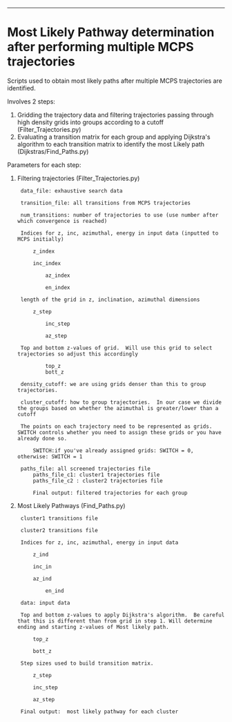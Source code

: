 **********************************************
Most Likely Pathway determination after performing multiple MCPS trajectories
===============================================================================

Scripts used to obtain most likely paths after multiple MCPS trajectories are identified. 

Involves 2 steps: 

1. Gridding the trajectory data and filtering trajectories passing through high density grids into groups according to a cutoff (Filter_Trajectories.py) 
2. Evaluating a transition matrix for each group and applying Dijkstra's algorithm to each transition matrix to identify the most Likely path  (Dijkstras/Find_Paths.py)

Parameters for each step:

1. Filtering trajectories (Filter_Trajectories.py)

		data_file: exhaustive search data

		transition_file: all transitions from MCPS trajectories

		num_transitions: number of trajectories to use (use number after which convergence is reached)

		Indices for z, inc, azimuthal, energy in input data (inputted to MCPS initially)
	
			z_index	
	
			inc_index
	
	        	az_index
	
	        	en_index
	
		length of the grid in z, inclination, azimuthal dimensions
	
			z_step 
		
	        	inc_step
	
	        	az_step
		
		Top and bottom z-values of grid.  Will use this grid to select trajectories so adjust this accordingly 
	
		        top_z
		        bott_z
		
		density_cutoff: we are using grids denser than this to group trajectories.
	
		cluster_cutoff: how to group trajectories.  In our case we divide the groups based on whether the azimuthal is greater/lower than a cutoff
	
		The points on each trajectory need to be represented as grids. SWITCH controls whether you need to assign these grids or you have already done so.
		
			SWITCH:if you've already assigned grids: SWITCH = 0, otherwise: SWITCH = 1
	
		paths_file: all screened trajectories file
	        paths_file_c1: cluster1 trajectories file
	        paths_file_c2 : cluster2 trajectories file
	
	     	Final output: filtered trajectories for each group 

2. Most Likely Pathways (Find_Paths.py) 

		cluster1 transitions file

		cluster2 transitions file

		Indices for z, inc, azimuthal, energy in input data 

			z_ind 	
        		
			inc_in
        		
			az_ind

        		en_ind

		data: input data	

		Top and bottom z-values to apply Dijkstra's algorithm.  Be careful that this is different than from grid in step 1. Will determine ending and starting z-values of Most likely path.

			top_z

			bott_z

		Step sizes used to build transition matrix. 
			
			z_step
        		
			inc_step
        		
			az_step 

		Final output:  most likely pathway for each cluster
